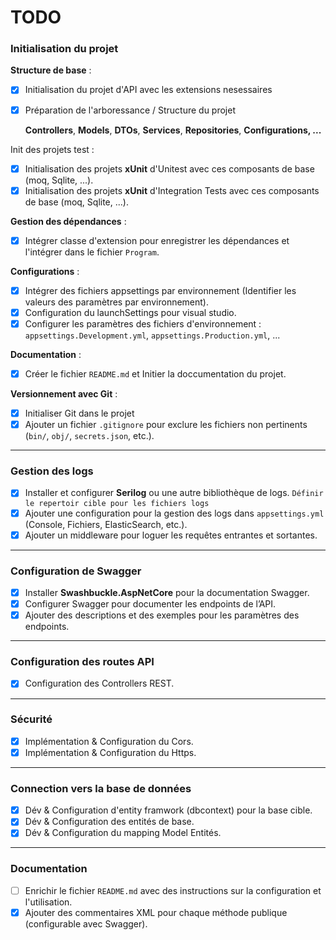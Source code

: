 # TODO

### **Initialisation du projet**

**Structure de base** :

* [X] Initialisation du projet d'API avec les extensions nesessaires
* [X] Préparation de l'arboressance / Structure du projet

  **Controllers**, **Models**, **DTOs**, **Services**, **Repositories**, **Configurations, ...**

Init des projets test :

* [X] Initialisation des projets **xUnit** d'Unitest avec ces composants de base (moq, Sqlite, ...).
* [X] Initialisation des projets **xUnit** d'Integration Tests avec ces composants de base (moq, Sqlite, ...).

**Gestion des dépendances** :

* [X] Intégrer classe d'extension pour enregistrer les dépendances et l'intégrer dans le fichier `Program`.

**Configurations** :

* [X] Intégrer des fichiers appsettings par environnement (Identifier les valeurs des paramètres par environnement).
* [X] Configuration du launchSettings pour visual studio.
* [X] Configurer les paramètres des fichiers d'environnement : `appsettings.Development.yml`, `appsettings.Production.yml`, ...

**Documentation** :

* [X] Créer le fichier `README.md` et Initier la doccumentation du projet.

**Versionnement avec Git** :

* [X] Initialiser Git dans le projet
* [X] Ajouter un fichier `.gitignore` pour exclure les fichiers non pertinents (`bin/`, `obj/`, `secrets.json`, etc.).

---

### **Gestion des logs**

* [X] Installer et configurer **Serilog** ou une autre bibliothèque de logs. `Définir le repertoir cible pour les fichiers logs`
* [X] Ajouter une configuration pour la gestion des logs dans `appsettings.yml` (Console, Fichiers, ElasticSearch, etc.).
* [X] Ajouter un middleware pour loguer les requêtes entrantes et sortantes.

---

### **Configuration de Swagger**

* [X] Installer **Swashbuckle.AspNetCore** pour la documentation Swagger.
* [X] Configurer Swagger pour documenter les endpoints de l’API.
* [X] Ajouter des descriptions et des exemples pour les paramètres des endpoints.

---

### **Configuration des routes API**

* [X] Configuration des Controllers REST.

---

### **Sécurité**

* [X] Implémentation & Configuration du Cors.
* [X] Implémentation & Configuration du Https.

---

### **Connection vers la base de données**

* [x] Dév & Configuration d'entity framwork (dbcontext) pour la base cible.
* [x] Dév & Configuration des entités de base.
* [x] Dév & Configuration du mapping Model Entités.

---

### **Documentation**

* [ ] Enrichir le fichier `README.md` avec des instructions sur la configuration et l'utilisation.
* [X] Ajouter des commentaires XML pour chaque méthode publique (configurable avec Swagger).
